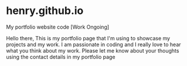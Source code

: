 # henry.github.io
My portfolio website code [Work Ongoing]

Hello there,
This is my portfolio page that I'm using to showcase my projects
and my work. I am passionate in coding and I really love to hear what you 
think about my work. Please let me know about your thoughts using the contact
details in my portfolio page
